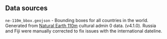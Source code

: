 ## Data sources

`ne-110m_bbox.geojson` - Bounding boxes for all countries in the world. Generated from [Natural Earth 110m](https://www.naturalearthdata.com/downloads/110m-cultural-vectors/) cultural admin 0 data. (v4.1.0). Russia and Fiji were manually corrected to fix issues with the international dateline.
